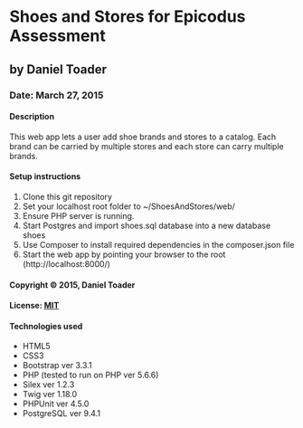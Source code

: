 # Shoes and Stores for Epicodus Assessment
## by Daniel Toader
### Date: March 27, 2015
#### Description
This web app lets a user add shoe brands and stores to a catalog. Each brand can be carried by multiple stores and each store can carry multiple brands.

#### Setup instructions
1. Clone this git repository
2. Set your localhost root folder to ~/ShoesAndStores/web/
3. Ensure PHP server is running.
4. Start Postgres and import shoes.sql database into a new database shoes
5. Use Composer to install required dependencies in the composer.json file
6. Start the web app by pointing your browser to the root (http://localhost:8000/)

#### Copyright © 2015, Daniel Toader

#### License: [MIT](https://github.com/twbs/bootstrap/blob/master/LICENSE")  

#### Technologies used
- HTML5
- CSS3
- Bootstrap ver 3.3.1
- PHP (tested to run on PHP ver 5.6.6)
- Silex ver 1.2.3
- Twig ver 1.18.0
- PHPUnit ver 4.5.0
- PostgreSQL ver 9.4.1
